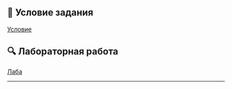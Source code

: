 ## 📄 Условие задания  
[Условие](./docs/lab1-task.pdf)  

## 🔍 Лабораторная работа  
[Лаба](./lnotebooks/lab-1.ipynb)  

---
